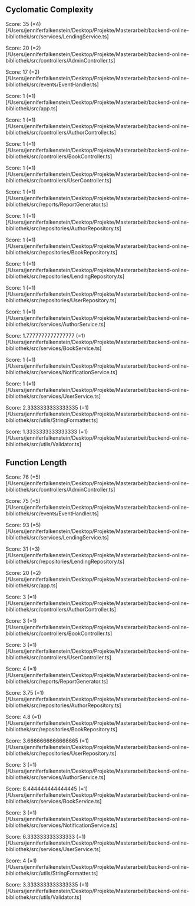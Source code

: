 ## Cyclomatic Complexity
Score: 35 (=4) [/Users/jenniferfalkenstein/Desktop/Projekte/Masterarbeit/backend-online-bibliothek/src/services/LendingService.ts] 

Score: 20 (=2) [/Users/jenniferfalkenstein/Desktop/Projekte/Masterarbeit/backend-online-bibliothek/src/controllers/AdminController.ts] 

Score: 17 (=2) [/Users/jenniferfalkenstein/Desktop/Projekte/Masterarbeit/backend-online-bibliothek/src/events/EventHandler.ts] 

Score: 1 (=1) [/Users/jenniferfalkenstein/Desktop/Projekte/Masterarbeit/backend-online-bibliothek/src/app.ts] 

Score: 1 (=1) [/Users/jenniferfalkenstein/Desktop/Projekte/Masterarbeit/backend-online-bibliothek/src/controllers/AuthorController.ts] 

Score: 1 (=1) [/Users/jenniferfalkenstein/Desktop/Projekte/Masterarbeit/backend-online-bibliothek/src/controllers/BookController.ts] 

Score: 1 (=1) [/Users/jenniferfalkenstein/Desktop/Projekte/Masterarbeit/backend-online-bibliothek/src/controllers/UserController.ts] 

Score: 1 (=1) [/Users/jenniferfalkenstein/Desktop/Projekte/Masterarbeit/backend-online-bibliothek/src/reports/ReportGenerator.ts] 

Score: 1 (=1) [/Users/jenniferfalkenstein/Desktop/Projekte/Masterarbeit/backend-online-bibliothek/src/repositories/AuthorRepository.ts] 

Score: 1 (=1) [/Users/jenniferfalkenstein/Desktop/Projekte/Masterarbeit/backend-online-bibliothek/src/repositories/BookRepository.ts] 

Score: 1 (=1) [/Users/jenniferfalkenstein/Desktop/Projekte/Masterarbeit/backend-online-bibliothek/src/repositories/LendingRepository.ts] 

Score: 1 (=1) [/Users/jenniferfalkenstein/Desktop/Projekte/Masterarbeit/backend-online-bibliothek/src/repositories/UserRepository.ts] 

Score: 1 (=1) [/Users/jenniferfalkenstein/Desktop/Projekte/Masterarbeit/backend-online-bibliothek/src/services/AuthorService.ts] 

Score: 1.7777777777777777 (=1) [/Users/jenniferfalkenstein/Desktop/Projekte/Masterarbeit/backend-online-bibliothek/src/services/BookService.ts] 

Score: 1 (=1) [/Users/jenniferfalkenstein/Desktop/Projekte/Masterarbeit/backend-online-bibliothek/src/services/NotificationService.ts] 

Score: 1 (=1) [/Users/jenniferfalkenstein/Desktop/Projekte/Masterarbeit/backend-online-bibliothek/src/services/UserService.ts] 

Score: 2.3333333333333335 (=1) [/Users/jenniferfalkenstein/Desktop/Projekte/Masterarbeit/backend-online-bibliothek/src/utils/StringFormatter.ts] 

Score: 1.3333333333333333 (=1) [/Users/jenniferfalkenstein/Desktop/Projekte/Masterarbeit/backend-online-bibliothek/src/utils/Validator.ts] 
## Function Length
Score: 76 (=5) [/Users/jenniferfalkenstein/Desktop/Projekte/Masterarbeit/backend-online-bibliothek/src/controllers/AdminController.ts] 

Score: 75 (=5) [/Users/jenniferfalkenstein/Desktop/Projekte/Masterarbeit/backend-online-bibliothek/src/events/EventHandler.ts] 

Score: 93 (=5) [/Users/jenniferfalkenstein/Desktop/Projekte/Masterarbeit/backend-online-bibliothek/src/services/LendingService.ts] 

Score: 31 (=3) [/Users/jenniferfalkenstein/Desktop/Projekte/Masterarbeit/backend-online-bibliothek/src/repositories/LendingRepository.ts] 

Score: 20 (=2) [/Users/jenniferfalkenstein/Desktop/Projekte/Masterarbeit/backend-online-bibliothek/src/app.ts] 

Score: 3 (=1) [/Users/jenniferfalkenstein/Desktop/Projekte/Masterarbeit/backend-online-bibliothek/src/controllers/AuthorController.ts] 

Score: 3 (=1) [/Users/jenniferfalkenstein/Desktop/Projekte/Masterarbeit/backend-online-bibliothek/src/controllers/BookController.ts] 

Score: 3 (=1) [/Users/jenniferfalkenstein/Desktop/Projekte/Masterarbeit/backend-online-bibliothek/src/controllers/UserController.ts] 

Score: 4 (=1) [/Users/jenniferfalkenstein/Desktop/Projekte/Masterarbeit/backend-online-bibliothek/src/reports/ReportGenerator.ts] 

Score: 3.75 (=1) [/Users/jenniferfalkenstein/Desktop/Projekte/Masterarbeit/backend-online-bibliothek/src/repositories/AuthorRepository.ts] 

Score: 4.8 (=1) [/Users/jenniferfalkenstein/Desktop/Projekte/Masterarbeit/backend-online-bibliothek/src/repositories/BookRepository.ts] 

Score: 3.6666666666666665 (=1) [/Users/jenniferfalkenstein/Desktop/Projekte/Masterarbeit/backend-online-bibliothek/src/repositories/UserRepository.ts] 

Score: 3 (=1) [/Users/jenniferfalkenstein/Desktop/Projekte/Masterarbeit/backend-online-bibliothek/src/services/AuthorService.ts] 

Score: 8.444444444444445 (=1) [/Users/jenniferfalkenstein/Desktop/Projekte/Masterarbeit/backend-online-bibliothek/src/services/BookService.ts] 

Score: 3 (=1) [/Users/jenniferfalkenstein/Desktop/Projekte/Masterarbeit/backend-online-bibliothek/src/services/NotificationService.ts] 

Score: 6.333333333333333 (=1) [/Users/jenniferfalkenstein/Desktop/Projekte/Masterarbeit/backend-online-bibliothek/src/services/UserService.ts] 

Score: 4 (=1) [/Users/jenniferfalkenstein/Desktop/Projekte/Masterarbeit/backend-online-bibliothek/src/utils/StringFormatter.ts] 

Score: 3.3333333333333335 (=1) [/Users/jenniferfalkenstein/Desktop/Projekte/Masterarbeit/backend-online-bibliothek/src/utils/Validator.ts] 
